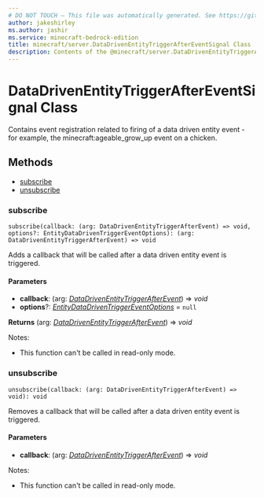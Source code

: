```yaml
---
# DO NOT TOUCH — This file was automatically generated. See https://github.com/mojang/minecraftapidocsgenerator to modify descriptions, examples, etc.
author: jakeshirley
ms.author: jashir
ms.service: minecraft-bedrock-edition
title: minecraft/server.DataDrivenEntityTriggerAfterEventSignal Class
description: Contents of the @minecraft/server.DataDrivenEntityTriggerAfterEventSignal class.
---
```

# DataDrivenEntityTriggerAfterEventSignal Class

Contains event registration related to firing of a data driven entity event - for example, the minecraft:ageable_grow_up event on a chicken.

## Methods
- [subscribe](#subscribe)
- [unsubscribe](#unsubscribe)

### **subscribe**
`
subscribe(callback: (arg: DataDrivenEntityTriggerAfterEvent) => void, options?: EntityDataDrivenTriggerEventOptions): (arg: DataDrivenEntityTriggerAfterEvent) => void
`

Adds a callback that will be called after a data driven entity event is triggered.

#### **Parameters**
- **callback**: (arg: [*DataDrivenEntityTriggerAfterEvent*](DataDrivenEntityTriggerAfterEvent.md)) => *void*
- **options**?: [*EntityDataDrivenTriggerEventOptions*](EntityDataDrivenTriggerEventOptions.md) = `null`

**Returns** (arg: [*DataDrivenEntityTriggerAfterEvent*](DataDrivenEntityTriggerAfterEvent.md)) => *void*
  
Notes:
- This function can't be called in read-only mode.

### **unsubscribe**
`
unsubscribe(callback: (arg: DataDrivenEntityTriggerAfterEvent) => void): void
`

Removes a callback that will be called after a data driven entity event is triggered.

#### **Parameters**
- **callback**: (arg: [*DataDrivenEntityTriggerAfterEvent*](DataDrivenEntityTriggerAfterEvent.md)) => *void*
  
Notes:
- This function can't be called in read-only mode.
